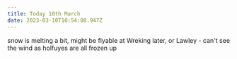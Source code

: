```yaml
---
title: Today 10th March
date: 2023-03-10T10:54:08.947Z
---
```

snow is melting a bit, might be flyable at Wreking later, or Lawley - can't see the wind as holfuyes are all frozen up